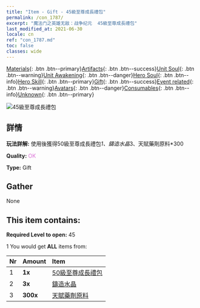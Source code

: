 ```yaml
---
title: "Item - Gift - 45級至尊成長禮包"
permalink: /con_1787/
excerpt: "魔法门之英雄无敌：战争纪元  45級至尊成長禮包"
last_modified_at: 2021-06-30
locale: cn
ref: "con_1787.md"
toc: false
classes: wide
---
```

 [Materials](/ItemsCN/){: .btn .btn--primary}[Artifacts](/ItemsCN/Artifacts/){: .btn .btn--success}[Unit Soul](/ItemsCN/UnitSoul/){: .btn .btn--warning}[Unit Awakening](/ItemsCN/UnitAwakening/){: .btn .btn--danger}[Hero Soul](/ItemsCN/HeroSoul/){: .btn .btn--info}[Hero Skill](/ItemsCN/HeroSkill/){: .btn .btn--primary}[Gift](/ItemsCN/Gift/){: .btn .btn--success}[Event related](/ItemsCN/Events/){: .btn .btn--warning}[Avatars](/ItemsCN/Avatars/){: .btn .btn--danger}[Consumables](/ItemsCN/Consumables/){: .btn .btn--info}[Unknown](/ItemsCN/Unknown/){: .btn .btn--primary}

 ![45級至尊成長禮包](/images/t/i_907221.png)

## 詳情
 **玩法詳解:** 使用後獲得50級至尊成長禮包*1、鑄造水晶*3、天賦藥劑原料*300

 **Quality:** <span style="color: #DA70D6">OK</span>

 **Type:** Gift

## Gather

  None

## This item contains:

 **Required Level to open:** 45

 1 You would get **ALL** items  from:

  | Nr | Amount |     Item    |
  |:---|:-------|:------------|
  | 1 |  **1x** | [50級至尊成長禮包](/cn/Items/con_1788/) |  | 
  | 2 |  **3x** | [鑄造水晶](/cn/Items/art_189/) |  | 
  | 3 |  **300x** | [天賦藥劑原料](/cn/Items/con_1120/) |  | 
